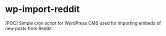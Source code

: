 # wp-import-reddit
[POC] Simple cron script for WordPress CMS used for importing embeds of new posts from Reddit.
